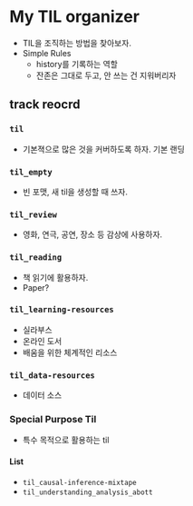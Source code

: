 # My TIL organizer 

- TIL을 조직하는 방법을 찾아보자. 
- Simple Rules 
    + history를 기록하는 역할 
    + 잔존은 그대로 두고, 안 쓰는 건 지워버리자 

## track reocrd

### `til`

- 기본젹으로 많은 것을 커버하도록 하자. 기본 랜딩 

### `til_empty`

- 빈 포맷, 새 til을 생성할 때 쓰자. 

### `til_review`

- 영화, 연극, 공연, 장소 등 감상에 사용하자. 

### `til_reading`

- 책 읽기에 활용하자. 
- Paper? 

### `til_learning-resources`

- 실라부스 
- 온라인 도서 
- 배움을 위한 체계적인 리소스 

### `til_data-resources`

- 데이터 소스 

### Special Purpose Til 

- 특수 목적으로 활용하는 til 

#### List 

- `til_causal-inference-mixtape`
- `til_understanding_analysis_abott`